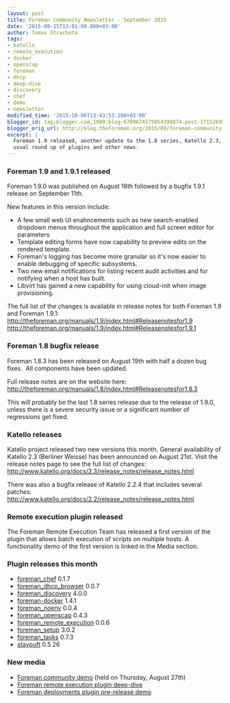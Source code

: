 ```yaml
---
layout: post
title: Foreman Community Newsletter - September 2015
date: '2015-09-15T13:01:00.000+03:00'
author: Tomas Strachota
tags:
- katello
- remote_execution
- docker
- openscap
- foreman
- dhcp
- deep-dive
- discovery
- chef
- demo
- newsletter
modified_time: '2015-10-06T13:43:53.260+03:00'
blogger_id: tag:blogger.com,1999:blog-6789674575954398874.post-1715269517448905299
blogger_orig_url: http://blog.theforeman.org/2015/09/foreman-community-newsletter-september.html
excerpt: |
  Foreman 1.9 released, another update to the 1.8 series, Katello 2.3, and the 
  usual round up of plugins and other news.
---
```


### Foreman 1.9 and 1.9.1 released

Foreman 1.9.0 was published on August 18th followed by a bugfix 1.9.1
release on September 11th.  

New features in this version include:  
-   A few small web UI enahncements such as new search-enabled dropdown
    menus throughout the application and full screen editor for
    parameters
-   Template editing forms have now capability to preview edits on the
    rendered template.
-   Foreman's logging has become more granular so it's now easier to
    enable debugging of specific subsystems.
-   Two new email notifications for listing recent audit activities and
    for notifying when a host has built.
-   Libvirt has gained a new capability for using cloud-init when
    image provisioning.

  
The full list of the changes is available in release notes for both
Foreman 1.9 and Foreman 1.9.1:  
<http://theforeman.org/manuals/1.9/index.html#Releasenotesfor1.9>  
<http://theforeman.org/manuals/1.9/index.html#Releasenotesfor1.9.1>  
  

### Foreman 1.8 bugfix release

Foreman 1.8.3 has been released on August 19th with half a dozen bug
fixes.  All components have been updated.  
  
Full release notes are on the website here:  
<http://theforeman.org/manuals/1.8/index.html#Releasenotesfor1.8.3>  
  
This will probably be the last 1.8 series release due to the release of
1.9.0, unless there is a severe security issue or a significant number
of regressions get fixed.  
  
### Katello releases

Katello project released two new versions this month. General
availability of Katello 2.3 (Berliner Weisse) has been announced on
August 21st. Visit the release notes page to see the full list of
changes:  
<http://www.katello.org/docs/2.3/release_notes/release_notes.html>  
  
There was also a bugfix release of Katello 2.2.4 that includes several
patches:  
<http://www.katello.org/docs/2.2/release_notes/release_notes.html>  
  
### Remote execution plugin released

The Foreman Remote Execution Team has released a first version of the
plugin that allows batch execution of scripts on multiple hosts. A
functionality demo of the first version is linked in the Media
section.  
  
### Plugin releases this month

-   [foreman\_chef](https://github.com/theforeman/foreman_chef/) 0.1.7
-   [foreman\_dhcp\_browser](https://github.com/theforeman/foreman_dhcp_browser/)
    0.0.7
-   [foreman\_discovery](https://github.com/theforeman/foreman_discovery/)
    4.0.0
-   [foreman-docker](https://github.com/theforeman/foreman-docker/)
    1.4.1
-   [foreman\_noenv](https://github.com/joshuabaird/foreman_noenv/)
    0.0.4
-   [foreman\_openscap](https://github.com/theforeman/foreman_openscap/)
    0.4.3
-   [foreman\_remote\_execution](https://github.com/theforeman/foreman_remote_execution/)
    0.0.6
-   [foreman\_setup](https://github.com/theforeman/foreman_setup/) 3.0.2
-   [foreman\_tasks](https://github.com/theforeman/foreman-tasks/) 0.7.3
-   [staypuft](https://github.com/theforeman/staypuft/) 0.5.26

  

### New media

-   [Foreman community demo](http://www.youtube.com/watch?v=r0Gd_gw3AGk)
    (held on Thursday, August 27th)
-   [Foreman remote execution plugin
    deep-dive](https://www.youtube.com/watch?v=6-hb_czvJAA)
-   [Foreman deployments plugin pre-release
    demo](https://www.youtube.com/watch?v=U5qtriQfu6A)
